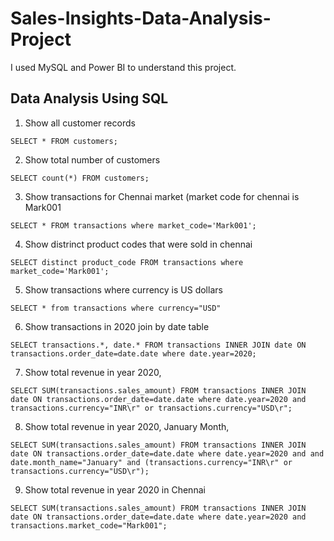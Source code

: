 # Sales-Insights-Data-Analysis-Project
I used MySQL and Power BI to understand this project.

## Data Analysis Using SQL

1. Show all customer records

`SELECT * FROM customers;`

2. Show total number of customers

`SELECT count(*) FROM customers;`

3. Show transactions for Chennai market (market code for chennai is Mark001

`SELECT * FROM transactions where market_code='Mark001';`

4. Show distrinct product codes that were sold in chennai

`SELECT distinct product_code FROM transactions where market_code='Mark001';`

5. Show transactions where currency is US dollars

`SELECT * from transactions where currency="USD"`

6. Show transactions in 2020 join by date table

`SELECT transactions.*, date.* FROM transactions INNER JOIN date ON transactions.order_date=date.date where date.year=2020;`

7. Show total revenue in year 2020,

`SELECT SUM(transactions.sales_amount) FROM transactions INNER JOIN date ON transactions.order_date=date.date where date.year=2020 and transactions.currency="INR\r" or transactions.currency="USD\r";`

8. Show total revenue in year 2020, January Month,

  `SELECT SUM(transactions.sales_amount) FROM transactions INNER JOIN date ON transactions.order_date=date.date where date.year=2020 and and date.month_name="January" and (transactions.currency="INR\r" or transactions.currency="USD\r");`

9. Show total revenue in year 2020 in Chennai

`SELECT SUM(transactions.sales_amount) FROM transactions INNER JOIN date ON transactions.order_date=date.date where date.year=2020 and transactions.market_code="Mark001";`



